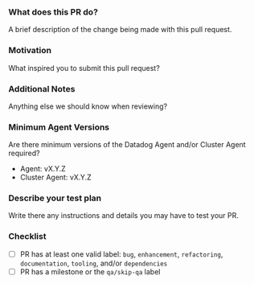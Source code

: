 ### What does this PR do?

A brief description of the change being made with this pull request.

### Motivation

What inspired you to submit this pull request?

### Additional Notes

Anything else we should know when reviewing?

### Minimum Agent Versions

Are there minimum versions of the Datadog Agent and/or Cluster Agent required?

* Agent: vX.Y.Z
* Cluster Agent: vX.Y.Z

### Describe your test plan

Write there any instructions and details you may have to test your PR.

### Checklist

- [ ] PR has at least one valid label: `bug`, `enhancement`, `refactoring`, `documentation`, `tooling`, and/or `dependencies`
- [ ] PR has a milestone or the `qa/skip-qa` label
